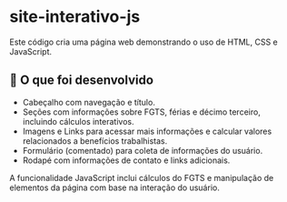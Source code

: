 # site-interativo-js
Este código cria uma página web demonstrando o uso de HTML, CSS e JavaScript.

## :pencil: O que foi desenvolvido

- Cabeçalho com navegação e título.
- Seções com informações sobre FGTS, férias e décimo terceiro, incluindo cálculos interativos.
- Imagens e Links para acessar mais informações e calcular valores relacionados a benefícios trabalhistas.
- Formulário (comentado) para coleta de informações do usuário.
- Rodapé com informações de contato e links adicionais.

A funcionalidade JavaScript inclui cálculos do FGTS e manipulação de elementos da página com base na interação do usuário.

